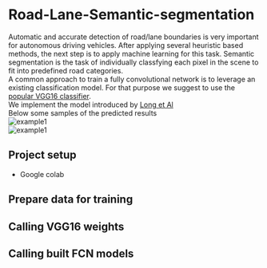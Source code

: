 # Road-Lane-Semantic-segmentation
Automatic and accurate detection of road/lane boundaries is very important for autonomous driving vehicles. After applying several heuristic based methods, the next step is to apply machine learning for this task. Semantic segmentation is the task of individually classfying each pixel in the scene to fit into predefined road categories.  
A common approach to train a fully convolutional network is to leverage an existing classification model. For that purpose we suggest to use the [popular VGG16 classifier](https://neurohive.io/en/popular-networks/vgg16/).  
We implement the model introduced by [Long et Al](https://arxiv.org/pdf/1605.06211.pdf)  
Below some samples of the predicted results  
![example1](https://github.com/mmarouen/Road-Lane-Semantic-segmentation/blob/master/images/pred1.png)  
![example1](https://github.com/mmarouen/Road-Lane-Semantic-segmentation/blob/master/images/pred1.png)  
## Project setup
* Google colab 
## Prepare data for training
## Calling VGG16 weights
## Calling built FCN models

